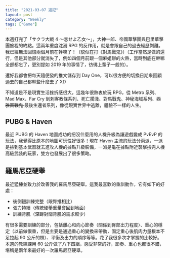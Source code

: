 ```yaml
---
title: "2021-03-07 週記"
layout: post
category: "Weekly"
tags: ["Game"]
---
```


本週打完了「サクラ大戦 4 ～恋せよ乙女～」，大神一郎、帝國華擊團與巴里華擊團旅程的終點。這兩年重度沈溺 RPG 的反作用，就是會跟自己的過去經歷剝離。我已經無法回憶兩個月前在幹嘛了！（貌似在打《對馬戰鬼》）（工作當然是做的還行，但是其他部分就消失了，例如四個月前跟一個麻姐聊的火熱，當時到底在幹嘛全部都忘了，更別提如 2019 年的事情了，彷彿上輩子一般的）。

還好我都會把每天隨便發的推文儲存到 Day One，可以很方便的切換日期來回顧過去的自己都幹些什麼去了 XD

不知道是不是現實生活挫折感很大，這幾年很熱衷於玩 RPG，從 Metro 系列、Mad Max、Far Cry 到刺客教條系列、死亡擱淺、對馬戰鬼、神秘海域系列、<del>西雅圖戰鬼 </del> 最後生還者系列，像從現實世界中逃離，體驗不一樣的人生。

## PUBG & Haven

最近 PUBG 的 Haven 地圖成功的把沒什麼用的人機升級為讓遊戲變成 PvEvP 的玩法，我覺得比原本的地圖可玩性好很多！現在 Haven 主流的玩法分兩派，一派是撿到基本武器就去進攻人機的據點升級裝備，一派是龜在據點附近襲擊撿完人機高級武裝的玩家，雙方也發展出了很多策略。

## 羅馬尼亞硬舉

最近猛練並致力於改善我的羅馬尼亞硬舉。這我最喜歡的重訓動作，它有如下的好處：

- 後側鏈訓練完整（跟臀推相比）
- 張力持續（傳統硬舉重量會回到地面）
- 訓練背肌（深蹲對闊背肌的需求較少）

有很多需要訓練的部分，包括離心和向心節奏（關係到臀部出力程度）、重心的穩定（以前做很重，但是主要是通過重心的變換來帶動，固定重心後肌肉力量根本不足拉起 90 公斤的槓）、平衡及出力的順序等等。花了我很多次才掌握的比較好。本週的教練課用 60 公斤做了八下四組，感受非常的好，節奏、重心也都很不錯，堪稱是兩年來最好的一次羅馬尼亞硬舉。